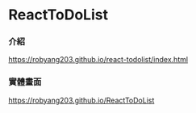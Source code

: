 # ReactToDoList

### 介紹
https://robyang203.github.io/react-todolist/index.html

### 實體畫面
https://robyang203.github.io/ReactToDoList

